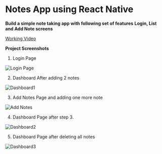 # Notes App using React Native
**Build a simple note taking app with following set of features**
**Login, List and Add Note screens**

[Working Video](./NotesApp_Working_Video.mp4)

**Project Screenshots**
1. Login Page

![Login Page](./Screenshots/Login.jpeg)

2. Dashboard After adding 2 notes

![Dashboard1](./Screenshots/Dashboard1.jpeg)

3. Add Notes Page and adding one more note

![Add Notes](./Screenshots/AddNotes.jpeg)

4. Dashboard Page after step 3.

![Dashboard2](./Screenshots/Dashboard2.jpeg)

5. Dashboard Page after deleting all notes

![Dashboard3](./Screenshots/Dashboard3.jpeg)